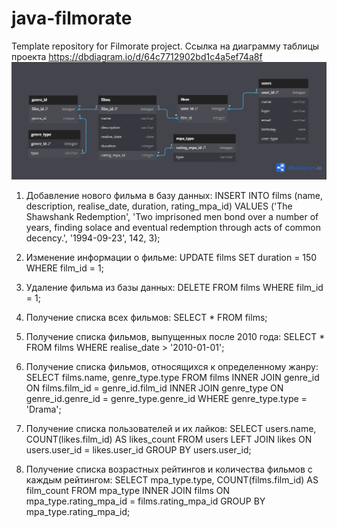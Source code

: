 # java-filmorate
Template repository for Filmorate project.
Ссылка на диаграмму таблицы проекта
https://dbdiagram.io/d/64c7712902bd1c4a5ef74a8f
![alt text](https://github.com/fen1x63/java-filmorate/blob/cebd67a7d487a5c9981e41c02c7dae911d2b7dd8/ER%203%20FORM.png)
1. Добавление нового фильма в базу данных:
INSERT INTO films (name, description, realise_date, duration, rating_mpa_id) VALUES ('The Shawshank Redemption', 'Two imprisoned men bond over a number of years, finding solace and eventual redemption through acts of common decency.', '1994-09-23', 142, 3);

2. Изменение информации о фильме:
UPDATE films SET duration = 150 WHERE film_id = 1;

3. Удаление фильма из базы данных:
DELETE FROM films WHERE film_id = 1;

4. Получение списка всех фильмов:
SELECT * FROM films;

5. Получение списка фильмов, выпущенных после 2010 года:
SELECT * FROM films WHERE realise_date > '2010-01-01';

6. Получение списка фильмов, относящихся к определенному жанру:
SELECT films.name, genre_type.type FROM films INNER JOIN genre_id ON films.film_id = genre_id.film_id INNER JOIN genre_type ON genre_id.genre_id = genre_type.genre_id WHERE genre_type.type = 'Drama';

7. Получение списка пользователей и их лайков:
SELECT users.name, COUNT(likes.film_id) AS likes_count FROM users LEFT JOIN likes ON users.user_id = likes.user_id GROUP BY users.user_id;

8. Получение списка возрастных рейтингов и количества фильмов с каждым рейтингом:
SELECT mpa_type.type, COUNT(films.film_id) AS film_count FROM mpa_type INNER JOIN films ON mpa_type.rating_mpa_id = films.rating_mpa_id GROUP BY mpa_type.rating_mpa_id;
